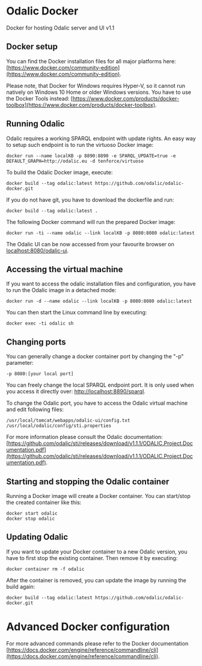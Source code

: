 # Odalic Docker
Docker for hosting Odalic server and UI v1.1

## Docker setup
You can find the Docker installation files for all major platforms here: [https://www.docker.com/community-edition](https://www.docker.com/community-edition).

Please note, that Docker for Windows requires Hyper-V, so it cannot run natively on Windows 10 Home or older Windows versions. You have to use the Docker Tools instead: [https://www.docker.com/products/docker-toolbox](https://www.docker.com/products/docker-toolbox).

## Running Odalic

Odalic requires a working SPARQL endpoint with update rights. An easy way to setup such endpoint is to run the virtuoso Docker image:

```
docker run --name localKB -p 8890:8890 -e SPARQL_UPDATE=true -e DEFAULT_GRAPH=http://odalic.eu -d tenforce/virtuoso
```

To build the Odalic Docker image, execute:    

```
docker build --tag odalic:latest https://github.com/odalic/odalic-docker.git
```

If you do not have git, you have to download the dockerfile and run:

```
docker build --tag odalic:latest .
```

The following Docker command will run the prepared Docker image:

```
docker run -ti --name odalic --link localKB -p 8080:8080 odalic:latest
```

The Odalic UI can be now accessed from your favourite browser on [localhost:8080/odalic-ui](http://localhost:8080/odalic-ui).

## Accessing the virtual machine

If you want to access the odalic installation files and configuration, you have to run the Odalic image in a detached mode:

```
docker run -d --name odalic --link localKB -p 8080:8080 odalic:latest
```

You can then start the Linux command line by executing:

```
docker exec -ti odalic sh
```

## Changing ports

You can generally change a docker container port by changing the "-p" parameter:

```
-p 8080:[your local port]
```

You can freely change the local SPARQL endpoint port. It is only used when you access it directly over: [http://localhost:8890/sparql](http://localhost:8890/sparql).

To change the Odalic port, you have to access the Odalic virtual machine and edit following files:

```
/usr/local/tomcat/webapps/odalic-ui/config.txt
/usr/local/odalic/config/sti.properties
```

For more information please consult the Odalic documentation: [https://github.com/odalic/sti/releases/download/v1.1.1/ODALIC.Project.Documentation.pdf](https://github.com/odalic/sti/releases/download/v1.1.1/ODALIC.Project.Documentation.pdf).

## Starting and stopping the Odalic container

Running a Docker image will create a Docker container. You can start/stop the created container like this:

```
docker start odalic
docker stop odalic
```

## Updating Odalic

If you want to update your Docker container to a new Odalic version, you have to first stop the existing container. Then remove it by executing:

```
docker container rm -f odalic
```

After the container is removed, you can update the image by running the build again:

```
docker build --tag odalic:latest https://github.com/odalic/odalic-docker.git
```

# Advanced Docker configuration

For more advanced commands please refer to the Docker documentation [https://docs.docker.com/engine/reference/commandline/cli](https://docs.docker.com/engine/reference/commandline/cli).
